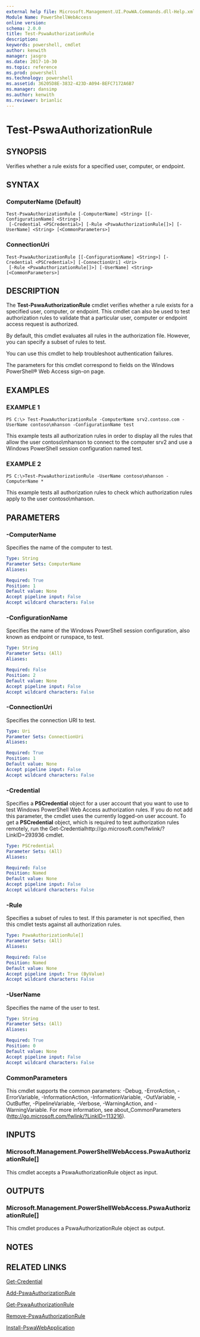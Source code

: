 ```yaml
---
external help file: Microsoft.Management.UI.PowWA.Commands.dll-Help.xml
Module Name: PowerShellWebAccess
online version: 
schema: 2.0.0
title: Test-PswaAuthorizationRule
description: 
keywords: powershell, cmdlet
author: kenwith
manager: jasgro
ms.date: 2017-10-30
ms.topic: reference
ms.prod: powershell
ms.technology: powershell
ms.assetid: 36205D8E-3832-423D-A094-BEFC7172A6B7
ms.manager: dansimp
ms.author: kenwith
ms.reviewer: brianlic
---
```


# Test-PswaAuthorizationRule

## SYNOPSIS
Verifies whether a rule exists for a specified user, computer, or endpoint.

## SYNTAX

### ComputerName (Default)
```
Test-PswaAuthorizationRule [-ComputerName] <String> [[-ConfigurationName] <String>]
 [-Credential <PSCredential>] [-Rule <PswaAuthorizationRule[]>] [-UserName] <String> [<CommonParameters>]
```

### ConnectionUri
```
Test-PswaAuthorizationRule [[-ConfigurationName] <String>] [-Credential <PSCredential>] [-ConnectionUri] <Uri>
 [-Rule <PswaAuthorizationRule[]>] [-UserName] <String> [<CommonParameters>]
```

## DESCRIPTION
The **Test-PswaAuthorizationRule** cmdlet verifies whether a rule exists for a specified user, computer, or endpoint.
This cmdlet can also be used to test authorization rules to validate that a particular user, computer or endpoint access request is authorized. 
 
                      
By default, this cmdlet evaluates all rules in the authorization file.
However, you can specify a subset of rules to test.

You can use this cmdlet to help troubleshoot authentication failures.

The parameters for this cmdlet correspond to fields on the Windows PowerShell® Web Access sign-on page.

## EXAMPLES

### EXAMPLE 1
```
PS C:\> Test-PswaAuthorizationRule -ComputerName srv2.contoso.com -UserName contoso\mhanson -ConfigurationName test
```

This example tests all authorization rules in order to display all the rules that allow the user contoso\mhanson to connect to the computer srv2 and use a Windows PowerShell session configuration named test.

### EXAMPLE 2
```
PS C:\>Test-PswaAuthorizationRule -UserName contoso\mhanson -ComputerName *
```

This example tests all authorization rules to check which authorization rules apply to the user contoso\mhanson.

## PARAMETERS

### -ComputerName
Specifies the name of the computer to test.

```yaml
Type: String
Parameter Sets: ComputerName
Aliases: 

Required: True
Position: 1
Default value: None
Accept pipeline input: False
Accept wildcard characters: False
```

### -ConfigurationName
Specifies the name of the Windows PowerShell session configuration, also known as endpoint or runspace, to test.

```yaml
Type: String
Parameter Sets: (All)
Aliases: 

Required: False
Position: 2
Default value: None
Accept pipeline input: False
Accept wildcard characters: False
```

### -ConnectionUri
Specifies the connection URI to test.

```yaml
Type: Uri
Parameter Sets: ConnectionUri
Aliases: 

Required: True
Position: 1
Default value: None
Accept pipeline input: False
Accept wildcard characters: False
```

### -Credential
Specifies a **PSCredential** object for a user account that you want to use to test Windows PowerShell Web Access authorization rules.
If you do not add this parameter, the cmdlet uses the currently logged-on user account.
To get a **PSCredential** object, which is required to test authorization rules remotely, run the Get-Credentialhttp://go.microsoft.com/fwlink/?LinkID=293936 cmdlet.

```yaml
Type: PSCredential
Parameter Sets: (All)
Aliases: 

Required: False
Position: Named
Default value: None
Accept pipeline input: False
Accept wildcard characters: False
```

### -Rule
Specifies a subset of rules to test.
If this parameter is not specified, then this cmdlet tests against all authorization rules.

```yaml
Type: PswaAuthorizationRule[]
Parameter Sets: (All)
Aliases: 

Required: False
Position: Named
Default value: None
Accept pipeline input: True (ByValue)
Accept wildcard characters: False
```

### -UserName
Specifies the name of the user to test.

```yaml
Type: String
Parameter Sets: (All)
Aliases: 

Required: True
Position: 0
Default value: None
Accept pipeline input: False
Accept wildcard characters: False
```

### CommonParameters
This cmdlet supports the common parameters: -Debug, -ErrorAction, -ErrorVariable, -InformationAction, -InformationVariable, -OutVariable, -OutBuffer, -PipelineVariable, -Verbose, -WarningAction, and -WarningVariable. For more information, see about_CommonParameters (http://go.microsoft.com/fwlink/?LinkID=113216).

## INPUTS

### Microsoft.Management.PowerShellWebAccess.PswaAuthorizationRule[]
This cmdlet accepts a PswaAuthorizationRule object as input.

## OUTPUTS

### Microsoft.Management.PowerShellWebAccess.PswaAuthorizationRule[]
This cmdlet produces a PswaAuthorizationRule object as output.

## NOTES

## RELATED LINKS

[Get-Credential](http://go.microsoft.com/fwlink/?LinkID=293936)

[Add-PswaAuthorizationRule](./Add-PswaAuthorizationRule.md)

[Get-PswaAuthorizationRule](./Get-PswaAuthorizationRule.md)

[Remove-PswaAuthorizationRule](./Remove-PswaAuthorizationRule.md)

[Install-PswaWebApplication](./Install-PswaWebApplication.md)

